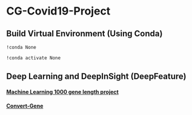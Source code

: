 # CG-Covid19-Project
## Build Virtual Environment (Using Conda)

```
!conda None

!conda activate None
```
## Deep Learning and DeepInSight (DeepFeature)
#### <a href='https://github.com/IlikeBB/CG-Covid19-Project/tree/main/ml(1000)_gene_experiment'> Machine Learning 1000 gene length project</a>



#### <a href='https://github.com/IlikeBB/Convert-Gene'> Convert-Gene</a>
